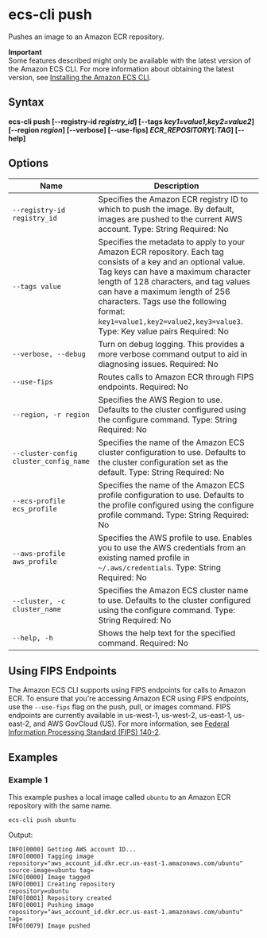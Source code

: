 # ecs\-cli push<a name="cmd-ecs-cli-push"></a>

Pushes an image to an Amazon ECR repository\.

**Important**  
Some features described might only be available with the latest version of the Amazon ECS CLI\. For more information about obtaining the latest version, see [Installing the Amazon ECS CLI](ECS_CLI_installation.md)\.

## Syntax<a name="cmd-ecs-cli-push-syntax"></a>

**ecs\-cli push \[\-\-registry\-id *registry\_id*\] \[\-\-tags *key1=value1,key2=value2*\] \[\-\-region *region*\] \[\-\-verbose\] \[\-\-use\-fips\] *ECR\_REPOSITORY*\[:*TAG*\] \[\-\-help\]**

## Options<a name="cmd-ecs-cli-push-options"></a>


| Name | Description | 
| --- | --- | 
|  `--registry-id registry_id`  |  Specifies the Amazon ECR registry ID to which to push the image\. By default, images are pushed to the current AWS account\. Type: String Required: No  | 
|  `--tags value`  |  Specifies the metadata to apply to your Amazon ECR repository\. Each tag consists of a key and an optional value\. Tag keys can have a maximum character length of 128 characters, and tag values can have a maximum length of 256 characters\. Tags use the following format: `key1=value1,key2=value2,key3=value3`\. Type: Key value pairs Required: No  | 
|  `--verbose, --debug`  |  Turn on debug logging\. This provides a more verbose command output to aid in diagnosing issues\. Required: No  | 
|  `--use-fips`  |  Routes calls to Amazon ECR through FIPS endpoints\. Required: No  | 
|  `--region, -r region`  |  Specifies the AWS Region to use\. Defaults to the cluster configured using the configure command\. Type: String Required: No  | 
|  `--cluster-config cluster_config_name`  |  Specifies the name of the Amazon ECS cluster configuration to use\. Defaults to the cluster configuration set as the default\. Type: String Required: No  | 
|  `--ecs-profile ecs_profile`  |  Specifies the name of the Amazon ECS profile configuration to use\. Defaults to the profile configured using the configure profile command\. Type: String Required: No  | 
|  `--aws-profile aws_profile`  |  Specifies the AWS profile to use\. Enables you to use the AWS credentials from an existing named profile in `~/.aws/credentials`\. Type: String Required: No  | 
|  `--cluster, -c cluster_name`  |  Specifies the Amazon ECS cluster name to use\. Defaults to the cluster configured using the configure command\. Type: String Required: No  | 
|  `--help, -h`  |  Shows the help text for the specified command\. Required: No  | 

## Using FIPS Endpoints<a name="cmd-ecs-cli-push-fips"></a>

The Amazon ECS CLI supports using FIPS endpoints for calls to Amazon ECR\. To ensure that you're accessing Amazon ECR using FIPS endpoints, use the `--use-fips` flag on the push, pull, or images command\. FIPS endpoints are currently available in us\-west\-1, us\-west\-2, us\-east\-1, us\-east\-2, and AWS GovCloud \(US\)\. For more information, see [Federal Information Processing Standard \(FIPS\) 140\-2](https://aws.amazon.com/compliance/fips/)\.

## Examples<a name="cmd-ecs-cli-push-examples"></a>

### Example 1<a name="cmd-ecs-cli-push-example1"></a>

This example pushes a local image called `ubuntu` to an Amazon ECR repository with the same name\.

```
ecs-cli push ubuntu
```

Output:

```
INFO[0000] Getting AWS account ID...
INFO[0000] Tagging image                                 repository="aws_account_id.dkr.ecr.us-east-1.amazonaws.com/ubuntu" source-image=ubuntu tag=
INFO[0000] Image tagged
INFO[0001] Creating repository                           repository=ubuntu
INFO[0001] Repository created
INFO[0001] Pushing image                                 repository="aws_account_id.dkr.ecr.us-east-1.amazonaws.com/ubuntu" tag=
INFO[0079] Image pushed
```